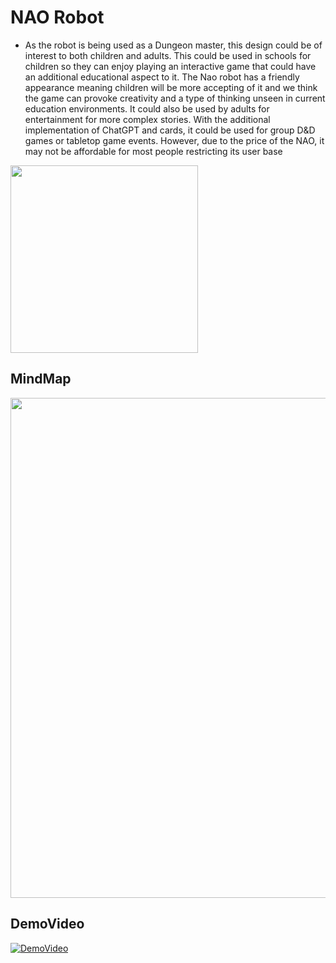 # NAO Robot


- As the robot is being used as a Dungeon master, this design could be of interest to both children and adults. This could be used in schools for children so they can enjoy playing an interactive game that could have an additional educational aspect to it. The Nao robot has a friendly appearance meaning children will be more accepting of it and we think the game can provoke creativity and a type of thinking unseen in current education environments. It could also be used by adults for entertainment for more complex stories. With the additional implementation of ChatGPT and cards, it could be used for group D&D games or tabletop game events. However, due to the price of the NAO, it may not be affordable for most people restricting its user base
  
<img src="https://github.com/SahilRaut/UWE_NaoRobot/assets/66782904/9831e54e-428f-4b60-95ce-c2bce6cc690d" width="300">


## MindMap
<img src="https://github.com/SahilRaut/UWE_NaoRobot/assets/66782904/21903949-5cca-4256-a49f-eac0c0512739" width="800">

## DemoVideo
[![DemoVideo](https://github.com/SahilRaut/NaoRobot_HRI/assets/66782904/a56b1760-2158-4f7c-9b0b-9b34abba18aa)](https://youtu.be/zuJG3WEgxY8)


